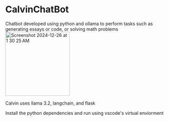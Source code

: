 # CalvinChatBot
Chatbot developed using python and ollama to perform tasks such as generating essays or code, or solving math problems 
<img width="200" alt="Screenshot 2024-12-26 at 1 30 25 AM" src="https://github.com/user-attachments/assets/a1faf46e-9727-4aaf-8ab3-41891dadfaef" />

Calvin uses llama 3.2, langchain, and flask

Install the python dependencies and run using vscode's virtual enviorment
